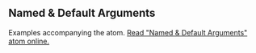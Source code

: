 ## Named &amp; Default Arguments

Examples accompanying the atom.
[Read "Named &amp; Default Arguments" atom online.](https://stepik.org/lesson/107294/step/1)